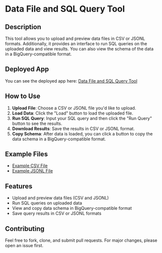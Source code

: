 # Data File and SQL Query Tool

## Description

This tool allows you to upload and preview data files in CSV or JSONL formats. Additionally, it provides an interface to run SQL queries on the uploaded data and view results. You can also view the schema of the data in a BigQuery-compatible format.

## Deployed App

You can see the deployed app here: [Data File and SQL Query Tool](https://stancsz.github.io/data-file-tool/)

## How to Use

1. **Upload File**: Choose a CSV or JSONL file you'd like to upload.
2. **Load Data**: Click the "Load" button to load the uploaded file.
3. **Run SQL Query**: Input your SQL query and then click the "Run Query" button to see the results.
4. **Download Results**: Save the results in CSV or JSONL format.
5. **Copy Schema**: After data is loaded, you can click a button to copy the data schema in a BigQuery-compatible format.

## Example Files

- [Example CSV File](demo_data/example.csv)
- [Example JSONL File](demo_data/example.jsonl)

## Features

- Upload and preview data files (CSV and JSONL)
- Run SQL queries on uploaded data
- View and copy data schema in BigQuery-compatible format
- Save query results in CSV or JSONL formats

## Contributing

Feel free to fork, clone, and submit pull requests. For major changes, please open an issue first.

